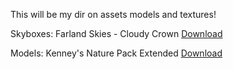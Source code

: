 This will be my dir on assets models and textures!

Skyboxes: Farland Skies - Cloudy Crown
[Download](https://assetstore.unity.com/packages/2d/textures-materials/sky/farland-skies-cloudy-crown-60004)

Models: Kenney's Nature Pack Extended
[Download](https://www.kenney.nl/assets/nature-kit)